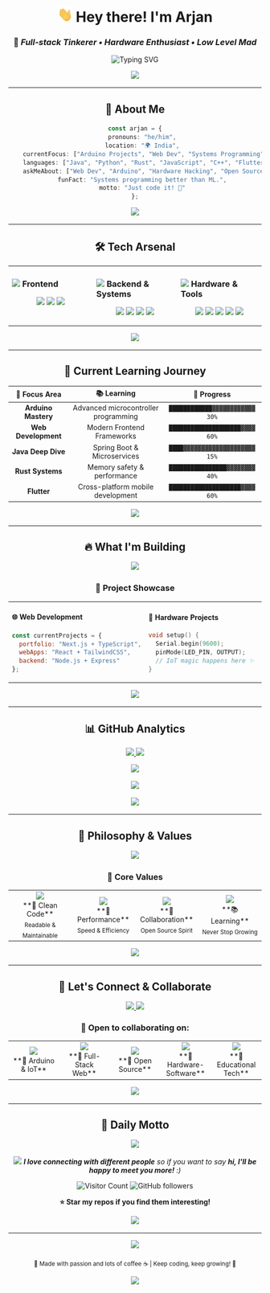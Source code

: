 <div align="center">

# <img src="https://raw.githubusercontent.com/ABSphreak/ABSphreak/master/gifs/Hi.gif" width="30px" height="30px"> Hey there! I'm **Arjan** 
### 🚀 *Full-stack Tinkerer • Hardware Enthusiast • Low Level Mad*

<p align="center">
  <img src="https://readme-typing-svg.herokuapp.com?font=Fira+Code&size=22&duration=3000&pause=1000&color=00D9FF&center=true&vCenter=true&random=false&width=600&height=100&lines=Building+the+future+with+code+%F0%9F%9A%80;Arduino+%2B+Web+Development+%E2%9A%A1;Always+learning%2C+always+growing+%F0%9F%8C%B1;Systems+programming+%3E+ML+%F0%9F%94%A5;Just+code+it+%F0%9F%92%BB" alt="Typing SVG" />
</p>

<img src="https://user-images.githubusercontent.com/73097560/115834477-dbab4500-a447-11eb-908a-139a6edaec5c.gif">

---

## 🎯 **About Me**

```typescript
const arjan = {
    pronouns: "he/him",
    location: "🌍 India",
    currentFocus: ["Arduino Projects", "Web Dev", "Systems Programming"],
    languages: ["Java", "Python", "Rust", "JavaScript", "C++", "Flutter"],
    askMeAbout: ["Web Dev", "Arduino", "Hardware Hacking", "Open Source"],
    funFact: "Systems programming better than ML.",
    motto: "Just code it! 💪"
};
```

<img src="https://user-images.githubusercontent.com/73097560/115834477-dbab4500-a447-11eb-908a-139a6edaec5c.gif">

---

## 🛠️ **Tech Arsenal**

<table>
<tr>
<td valign="top" width="33%">

### <img src="https://media2.giphy.com/media/QssGEmpkyEOhBCb7e1/giphy.gif?cid=ecf05e47a0n3gi1bfqntqmob8g9aid1oyj2wr3ds3mg700bl&rid=giphy.gif" width="25"> **Frontend**

<p align="center">
  <img src="https://img.shields.io/badge/-HTML5-E34F26?style=for-the-badge&logo=html5&logoColor=white&labelColor=E34F26" />
  <img src="https://img.shields.io/badge/-CSS3-1572B6?style=for-the-badge&logo=css3&logoColor=white&labelColor=1572B6" />
  <img src="https://img.shields.io/badge/-JavaScript-F7DF1E?style=for-the-badge&logo=javascript&logoColor=black&labelColor=F7DF1E" />
</p>

</td>
<td valign="top" width="33%">

### <img src="https://media.giphy.com/media/WUlplcMpOCEmTGBtBW/giphy.gif" width="25"> **Backend & Systems**

<p align="center">
  <img src="https://img.shields.io/badge/-Java-007396?style=for-the-badge&logo=openjdk&logoColor=white&labelColor=007396" />
  <img src="https://img.shields.io/badge/-Python-3776AB?style=for-the-badge&logo=python&logoColor=white&labelColor=3776AB" />
  <img src="https://img.shields.io/badge/-Rust-000000?style=for-the-badge&logo=rust&logoColor=white&labelColor=000000" />
  <img src="https://img.shields.io/badge/-C++-00599C?style=for-the-badge&logo=c%2B%2B&logoColor=white&labelColor=00599C" />
</p>

</td>
<td valign="top" width="33%">

### <img src="https://media.giphy.com/media/VgGthkhUvGgOit7Y9i/giphy.gif" width="25"> **Hardware & Tools**

<p align="center">
  <img src="https://img.shields.io/badge/-Arduino-00979D?style=for-the-badge&logo=arduino&logoColor=white&labelColor=00979D" />
  <img src="https://img.shields.io/badge/-Git-F05032?style=for-the-badge&logo=git&logoColor=white&labelColor=F05032" />
  <img src="https://img.shields.io/badge/-VS%20Code-007ACC?style=for-the-badge&logo=visual-studio-code&logoColor=white&labelColor=007ACC" />
  <img src="https://img.shields.io/badge/-Linux-FCC624?style=for-the-badge&logo=linux&logoColor=black&labelColor=FCC624" />
  <img src="https://img.shields.io/badge/Flutter-02569B?style=for-the-badge&logo=flutter&logoColor=white&labelColor=02569B" />
</p>

</td>
</tr>
</table>

<img src="https://user-images.githubusercontent.com/73097560/115834477-dbab4500-a447-11eb-908a-139a6edaec5c.gif">

---

## 🌱 **Current Learning Journey**

<div align="center">

| 🎯 **Focus Area** | 📚 **Learning** | 🚀 **Progress** |
|:---:|:---:|:---:|
| **Arduino Mastery** | Advanced microcontroller programming | `████████████▓▓▓▓▓▓▓▓▓▓▓▓` `30%` |
| **Web Development** | Modern Frontend Frameworks | `████████████████████▓▓▓▓` `60%` |
| **Java Deep Dive** | Spring Boot & Microservices | `████▓▓▓▓▓▓▓▓▓▓▓▓▓▓▓▓▓▓▓▓` `15%` |
| **Rust Systems** | Memory safety & performance | `████████████████▓▓▓▓▓▓▓▓` `40%` |
| **Flutter** | Cross-platform mobile development | `████████████████████▓▓▓▓` `60%` |

</div>

<img src="https://user-images.githubusercontent.com/73097560/115834477-dbab4500-a447-11eb-908a-139a6edaec5c.gif">

---

## 🔥 **What I'm Building**

<p align="center">
  <img src="https://readme-typing-svg.herokuapp.com?font=Fira+Code&size=18&duration=2000&pause=500&color=FF6B6B&center=true&vCenter=true&multiline=true&random=false&width=800&height=120&lines=%F0%9F%8C%90+Developer+Portfolio+-+Showcasing+my+journey;%F0%9F%94%A7+Chrome+Extension+Tools+-+Productivity+boosters;%F0%9F%93%B1+Mobile-First+Web+Apps+-+Modern%2C+responsive+designs;%F0%9F%A4%96+Arduino+IoT+Projects+-+Hardware+meets+software" />
</p>

### 🎯 **Project Showcase**

<table>
<tr>
<td width="50%">

#### 🌐 **Web Development**
```javascript
const currentProjects = {
  portfolio: "Next.js + TypeScript",
  webApps: "React + TailwindCSS",
  backend: "Node.js + Express"
};
```

</td>
<td width="50%">

#### 🔧 **Hardware Projects**
```cpp
void setup() {
  Serial.begin(9600);
  pinMode(LED_PIN, OUTPUT);
  // IoT magic happens here ✨
}
```

</td>
</tr>
</table>

<img src="https://user-images.githubusercontent.com/73097560/115834477-dbab4500-a447-11eb-908a-139a6edaec5c.gif">

---

## 📊 **GitHub Analytics**

<div align="center">

<a href="https://github.com/Arjan-Git1">
  <img height="180em" src="https://github-readme-stats.vercel.app/api?username=Arjan-Git1&show_icons=true&theme=tokyonight&hide_border=true&bg_color=0D1117&title_color=00D9FF&icon_color=00D9FF&text_color=FFFFFF&count_private=true&include_all_commits=true"/>
  <img height="180em" src="https://github-readme-stats.vercel.app/api/top-langs/?username=Arjan-Git1&layout=compact&theme=tokyonight&hide_border=true&bg_color=0D1117&title_color=00D9FF&text_color=FFFFFF&langs_count=8"/>
</a>

<p align="center">
  <img src="https://github-readme-streak-stats.herokuapp.com/?user=Arjan-Git1&theme=tokyonight&hide_border=true&background=0D1117&stroke=00D9FF&ring=00D9FF&fire=FF6B6B&currStreakLabel=FFFFFF&sideLabels=FFFFFF&currStreakNum=FFFFFF&sideNums=FFFFFF" />
</p>

<p align="center">
  <img src="https://github-readme-activity-graph.vercel.app/graph?username=Arjan-Git1&bg_color=0d1117&color=00d9ff&line=00d9ff&point=ff6b6b&area=true&hide_border=true" />
</p>

</div>

<img src="https://user-images.githubusercontent.com/73097560/115834477-dbab4500-a447-11eb-908a-139a6edaec5c.gif">

---

## 🎨 **Philosophy & Values**

<div align="center">

<p align="center">
  <img src="https://readme-typing-svg.herokuapp.com?font=Fira+Code&size=16&duration=3000&pause=1000&color=FF6B6B&center=true&vCenter=true&multiline=true&random=false&width=600&height=120&lines=%22Code+is+poetry+written+in+logic%22+%F0%9F%93%9D;%22Hardware+is+the+canvas%2C+software+is+the+brush%22+%F0%9F%8E%A8;%22Every+bug+is+a+puzzle+waiting+to+be+solved%22+%F0%9F%A7%A9" />
</p>

### 💫 **Core Values**

<table align="center">
<tr>
<td align="center" width="25%">
  <img src="https://media.giphy.com/media/3oKIPnAiaMCws8nOsE/giphy.gif" width="50"/><br>
  **🎯 Clean Code**<br>
  <sub>Readable & Maintainable</sub>
</td>
<td align="center" width="25%">
  <img src="https://media.giphy.com/media/26tn33aiTi1jkl6H6/giphy.gif" width="50"/><br>
  **🚀 Performance**<br>
  <sub>Speed & Efficiency</sub>
</td>
<td align="center" width="25%">
  <img src="https://media.giphy.com/media/du3J3cXyzhj75IOgvA/giphy.gif" width="50"/><br>
  **🤝 Collaboration**<br>
  <sub>Open Source Spirit</sub>
</td>
<td align="center" width="25%">
  <img src="https://media.giphy.com/media/L1R1tvI9svkIWwpVYr/giphy.gif" width="50"/><br>
  **📚 Learning**<br>
  <sub>Never Stop Growing</sub>
</td>
</tr>
</table>

</div>

<img src="https://user-images.githubusercontent.com/73097560/115834477-dbab4500-a447-11eb-908a-139a6edaec5c.gif">

---

## 🤝 **Let's Connect & Collaborate**

<div align="center">

<p align="center">
  <a href="mailto:aryaarjan1@gmail.com">
    <img src="https://img.shields.io/badge/-Email-D14836?style=for-the-badge&logo=gmail&logoColor=white&labelColor=D14836" />
  </a>
  <a href="https://github.com/Arjan-Git1">
    <img src="https://img.shields.io/badge/-GitHub-181717?style=for-the-badge&logo=github&logoColor=white&labelColor=181717" />
  </a>
</p>

### 🎯 **Open to collaborating on:**

<table align="center">
<tr>
<td align="center" width="20%">
  <img src="https://media.giphy.com/media/7NoNw4pMNTvgc/giphy.gif" width="40"/><br>
  **🔹 Arduino & IoT**
</td>
<td align="center" width="20%">
  <img src="https://media.giphy.com/media/SWoSkN6DxTszqIKEqv/giphy.gif" width="40"/><br>
  **🔹 Full-Stack Web**
</td>
<td align="center" width="20%">
  <img src="https://media.giphy.com/media/du3J3cXyzhj75IOgvA/giphy.gif" width="40"/><br>
  **🔹 Open Source**
</td>
<td align="center" width="20%">
  <img src="https://media.giphy.com/media/26tn33aiTi1jkl6H6/giphy.gif" width="40"/><br>
  **🔹 Hardware-Software**
</td>
<td align="center" width="20%">
  <img src="https://media.giphy.com/media/L1R1tvI9svkIWwpVYr/giphy.gif" width="40"/><br>
  **🔹 Educational Tech**
</td>
</tr>
</table>

</div>

<img src="https://user-images.githubusercontent.com/73097560/115834477-dbab4500-a447-11eb-908a-139a6edaec5c.gif">

---

<div align="center">

## 🎯 **Daily Motto**

<p align="center">
  <img src="https://readme-typing-svg.herokuapp.com?font=Fira+Code&size=20&duration=4000&pause=1000&color=00D9FF&center=true&vCenter=true&random=false&width=435&lines=Just+code+it!+%F0%9F%92%AA" />
</p>

<img src="https://media.giphy.com/media/LnQjpWaON8nhr21vNW/giphy.gif" width="60"> <em><b>I love connecting with different people</b> so if you want to say <b>hi, I'll be happy to meet you more!</b> :)</em>

![Visitor Count](https://komarev.com/ghpvc/?username=Arjan-Git1&color=00d9ff&style=for-the-badge&label=Profile+Views)
![GitHub followers](https://img.shields.io/github/followers/Arjan-Git1?logo=GitHub&style=for-the-badge&color=00d9ff&labelColor=282c34)

**⭐ Star my repos if you find them interesting!**

<img src="https://media.giphy.com/media/jpVnC65DmYeyRL4LHS/giphy.gif" width="20%">

</div>

---

<div align="center">

<img src="https://user-images.githubusercontent.com/73097560/115834477-dbab4500-a447-11eb-908a-139a6edaec5c.gif">

<sub>💙 Made with passion and lots of coffee ☕ | Keep coding, keep growing! 🚀</sub>

<img src="https://media.giphy.com/media/26u4lOMA8JKSnL9Uk/giphy.gif" width="100">

</div>

